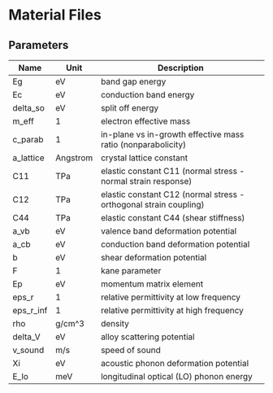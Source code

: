 # Material Files

## Parameters

| Name      | Unit     | Description                                                       |
| --------- | -------- | ----------------------------------------------------------------- |
| Eg        | eV       | band gap energy                                                   |
| Ec        | eV       | conduction band energy                                            |
| delta_so  | eV       | split off energy                                                  |
| m_eff     | 1        | electron effective mass                                           |
| c_parab   | 1        | in-plane vs in-growth effective mass ratio (nonparabolicity)      |
| a_lattice | Angstrom | crystal lattice constant                                          |
| C11       | TPa      | elastic constant C11 (normal stress - normal strain response)     |
| C12       | TPa      | elastic constant C12 (normal stress - orthogonal strain coupling) |
| C44       | TPa      | elastic constant C44 (shear stiffness)                            |
| a_vb      | eV       | valence band deformation potential                                |
| a_cb      | eV       | conduction band deformation potential                             |
| b         | eV       | shear deformation potential                                       |
| F         | 1        | kane parameter                                                    |
| Ep        | eV       | momentum matrix element                                           |
| eps_r     | 1        | relative permittivity at low frequency                            |
| eps_r_inf | 1        | relative permittivity at high frequency                           |
| rho       | g/cm^3   | density                                                           |
| delta_V   | eV       | alloy scattering potential                                        |
| v_sound   | m/s      | speed of sound                                                    |
| Xi        | eV       | acoustic phonon deformation potential                             |
| E_lo      | meV      | longitudinal optical (LO) phonon energy                           |
